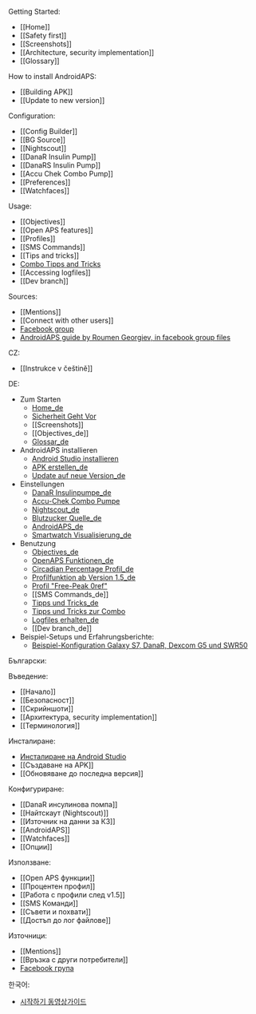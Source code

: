 Getting Started:
* [[Home]]
* [[Safety first]]
* [[Screenshots]]
* [[Architecture, security implementation]]
* [[Glossary]]

How to install AndroidAPS:
* [[Building APK]]
* [[Update to new version]]

Configuration:
* [[Config Builder]]
* [[BG Source]]
* [[Nightscout]]
* [[DanaR Insulin Pump]]
* [[DanaRS Insulin Pump]]
* [[Accu Chek Combo Pump]]
* [[Preferences]]
* [[Watchfaces]]

Usage:
* [[Objectives]]
* [[Open APS features]]
* [[Profiles]]
* [[SMS Commands]]
* [[Tips and tricks]]
* [Combo Tipps and Tricks](Accu-Chek-Combo-Tipps-and-Tricks)
* [[Accessing logfiles]]
* [[Dev branch]]

Sources:
* [[Mentions]]
* [[Connect with other users]]
* [Facebook group](https://www.facebook.com/groups/1900195340201874/)
* [AndroidAPS guide by Roumen Georgiev, in facebook group files](https://www.facebook.com/groups/1900195340201874/files/)

CZ:
* [[Instrukce v češtině]]

DE:
* Zum Starten
    * [Home_de](https://github.com/MilosKozak/AndroidAPS/wiki/Home_de)
    * [Sicherheit Geht Vor](https://github.com/MilosKozak/AndroidAPS/wiki/Sicherheit_Geht_Vor_de)
    * [[Screenshots]]
    * [[Objectives_de]]
    * [Glossar_de](https://github.com/MilosKozak/AndroidAPS/wiki/Glossar_de)
* AndroidAPS installieren
    * [Android Studio installieren](https://developer.android.com/studio/install.html)
    * [APK erstellen_de](https://github.com/MilosKozak/AndroidAPS/wiki/APK-erstellen_de)
    * [Update auf neue Version_de](https://github.com/MilosKozak/AndroidAPS/wiki/Update-auf-neue-Version_de)
* Einstellungen
    * [DanaR Insulinpumpe_de](https://github.com/MilosKozak/AndroidAPS/wiki/DanaR-Insulinpumpe_de)
    * [Accu-Chek Combo Pumpe](https://github.com/MilosKozak/AndroidAPS/wiki/Accu-Chek-Combo-Pumpe)
    * [Nightscout_de](https://github.com/MilosKozak/AndroidAPS/wiki/Nightscout_de)
    * [Blutzucker Quelle_de](https://github.com/MilosKozak/AndroidAPS/wiki/Blutzucker-Quelle_de)
    * [AndroidAPS_de](https://github.com/MilosKozak/AndroidAPS/wiki/AndroidAPS_de)
    * [Smartwatch Visualisierung_de](https://github.com/MilosKozak/AndroidAPS/wiki/Smartwatch-Visualisierung_de)
* Benutzung
    * [Objectives_de](https://github.com/MilosKozak/AndroidAPS/wiki/Objectives_de)
    * [OpenAPS Funktionen_de](https://github.com/MilosKozak/AndroidAPS/wiki/OpenAPS-Funktionen_de)
    * [Circadian Percentage Profil_de](https://github.com/MilosKozak/AndroidAPS/wiki/Circadian-Percentage-Profil_de)
    * [Profilfunktion ab Version 1.5_de](https://github.com/MilosKozak/AndroidAPS/wiki/Profilfunktion-ab-Version-1.5_de)   
    * [Profil "Free-Peak 0ref"](https://github.com/MilosKozak/AndroidAPS/wiki/Profil-%22Free-Peak-0ref%22.)
    * [[SMS Commands_de]]
    * [Tipps und Tricks_de](https://github.com/MilosKozak/AndroidAPS/wiki/Tipps-und-Tricks_de)
    * [Tipps und Tricks zur Combo](Tipps-und-Tricks-zur-Accu-Chek-Combo)
    * [Logfiles erhalten_de](https://github.com/MilosKozak/AndroidAPS/wiki/Logfiles-erhalten_de)
    * [[Dev branch_de]]
* Beispiel-Setups und Erfahrungsberichte:
    * [Beispiel-Konfiguration Galaxy S7, DanaR, Dexcom G5 und SWR50](https://github.com/MilosKozak/AndroidAPS/wiki/Beispiel-Konfiguration-Galaxy-S7,-DanaR,-Dexcom-G5-und-SWR50)



Български:

Въведение:
* [[Начало]]
* [[Безопасност]]
* [[Скрийншоти]]
* [[Архитектура, security implementation]]
* [[Терминология]]

Инсталиране:
* [Инсталиране на Android Studio](https://developer.android.com/studio/install.html)
* [[Създаване на APK]]
* [[Обновяване до последна версия]]

Конфигуриране:
* [[DanaR инсулинова помпа]]
* [[Найтскаут (Nightscout)]]
* [[Източник на данни за КЗ]]
* [[АndroidAPS]]
* [[Wаtchfaces]]
* [[Опции]]

Използване:
* [[Open APS функции]]
* [[Процентен профил]]
* [[Работа с профили след v1.5]]
* [[SMS Команди]]
* [[Съвети и похвати]]
* [[Достъп до лог файлове]]

Източници:
* [[Mentions]]
* [[Връзка с други потребители]]
* [Facebook група](https://www.facebook.com/groups/1900195340201874/)

한국어:
* [시작하기 동영상가이드](https://www.youtube.com/playlist?list=PLmlEpiNnQaSnwy9dfUwnOHkilVtzNaSlq)